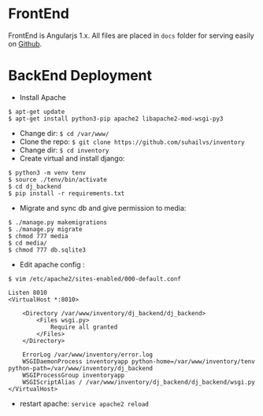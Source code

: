 # FrontEnd

FrontEnd is Angularjs 1.x. All files are placed in `docs` folder for serving easily on [Github](https://suhailvs.github.io/inventory).

# BackEnd Deployment
+ Install Apache

```
$ apt-get update
$ apt-get install python3-pip apache2 libapache2-mod-wsgi-py3
```

+ Change dir: `$ cd /var/www/`
+ Clone the repo: `$ git clone https://github.com/suhailvs/inventory`
+ Change dir: `$ cd inventory`
+ Create virtual and install django:
```
$ python3 -m venv tenv
$ source ./tenv/bin/activate
$ cd dj_backend
$ pip install -r requirements.txt
```

+ Migrate and sync db and give permission to media:
```
$ ./manage.py makemigrations
$ ./manage.py migrate
$ chmod 777 media
$ cd media/
$ chmod 777 db.sqlite3
```


+ Edit apache config :

```
$ vim /etc/apache2/sites-enabled/000-default.conf

Listen 8010
<VirtualHost *:8010>

    <Directory /var/www/inventory/dj_backend/dj_backend>
        <Files wsgi.py>
            Require all granted
        </Files>
    </Directory>

    ErrorLog /var/www/inventory/error.log
    WSGIDaemonProcess inventoryapp python-home=/var/www/inventory/tenv python-path=/var/www/inventory/dj_backend
    WSGIProcessGroup inventoryapp
    WSGIScriptAlias / /var/www/inventory/dj_backend/dj_backend/wsgi.py
</VirtualHost>

```

+ restart apache: `service apache2 reload`
